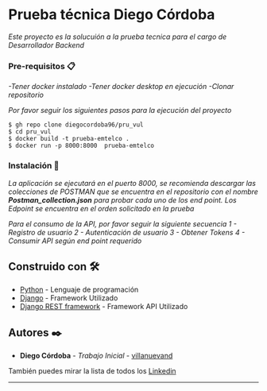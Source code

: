 # Prueba técnica Diego Córdoba

_Este proyecto es la solucuión a la prueba tecnica para el cargo de Desarrollador Backend_


### Pre-requisitos 📋

_-Tener docker instalado
-Tener docker desktop en ejecución
-Clonar repositorio_



_Por favor seguir los siguientes pasos para la ejecución del proyecto_

```
$ gh repo clone diegocordoba96/pru_vul
$ cd pru_vul
$ docker build -t prueba-emtelco .
$ docker run -p 8000:8000  prueba-emtelco

```

### Instalación 🔧

_La aplicación se ejecutará en el puerto 8000, se recomienda descargar las colecciones de POSTMAN que se encuentra en el repositorio con el nombre **Postman_collection.json** para probar cada uno de los end point. Los Edpoint se encuentra en el orden solicitado en la prueba_

_Para el consumo de la API, por favor seguir la siguiente secuencia
1 - Registro de usuario
2 - Autenticación de usuario 
3 - Obtener Tokens 
4 - Consumir API según end point requerido_






## Construido con 🛠️



* [Python](https://www.python.org/) - Lenguaje de programación
* [Django](https://www.djangoproject.com/) - Framework Utilizado
* [Django REST framework](https://www.django-rest-framework.org/) - Framework API Utilizado



## Autores ✒️


* **Diego Córdoba** - *Trabajo Inicial* - [villanuevand](https://github.com/diegocordoba96)


También puedes mirar la lista de todos los [Linkedin](https://www.linkedin.com/in/diego-fernando-c%C3%B3rdoba-roma%C3%B1a-7233aa191/) 







---
